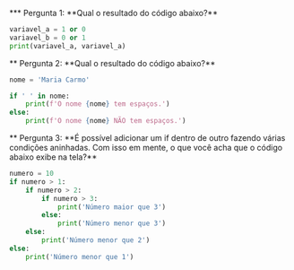 **\* Pergunta 1:
**Qual o resultado do código abaixo?\*\*

```python
variavel_a = 1 or 0
variavel_b = 0 or 1
print(variavel_a, variavel_a)
```

** Pergunta 2:
**Qual o resultado do código abaixo?\*\*

```python
nome = 'Maria Carmo'

if ' ' in nome:
    print(f'O nome {nome} tem espaços.')
else:
    print(f'O nome {nome} NÃO tem espaços.')
```

** Pergunta 3:
**É possível adicionar um if dentro de outro fazendo várias condições aninhadas. Com isso em mente, o que você acha que o código abaixo exibe na tela?\*\*

```python
numero = 10
if numero > 1:
    if numero > 2:
        if numero > 3:
            print('Número maior que 3')
        else:
            print('Número menor que 3')
    else:
        print('Número menor que 2')
else:
    print('Número menor que 1')
```
